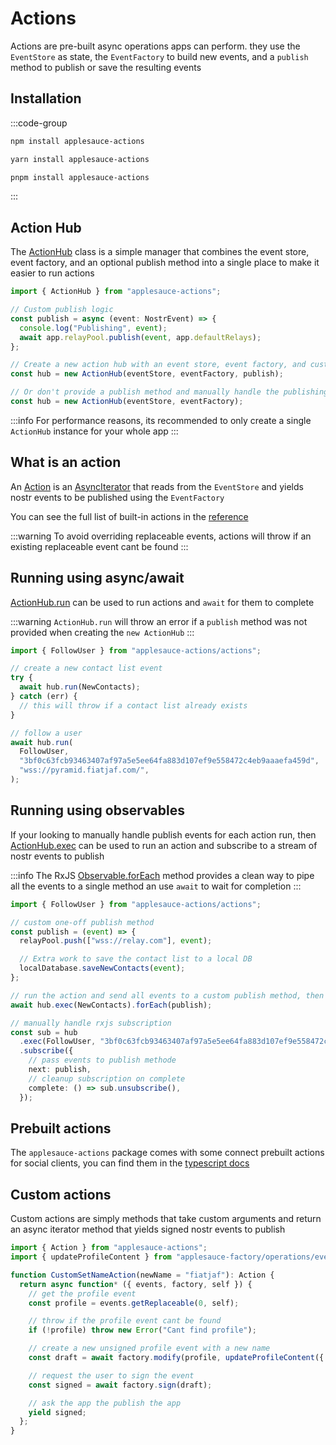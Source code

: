# Actions

Actions are pre-built async operations apps can perform. they use the `EventStore` as state, the `EventFactory` to build new events, and a `publish` method to publish or save the resulting events

## Installation

:::code-group

```sh [npm]
npm install applesauce-actions
```

```sh [yarn]
yarn install applesauce-actions
```

```sh [pnpm]
pnpm install applesauce-actions
```

:::

## Action Hub

The [ActionHub](https://hzrd149.github.io/applesauce/typedoc/classes/applesauce-actions.ActionHub.html) class is a simple manager that combines the event store, event factory, and an optional publish method into a single place to make it easier to run actions

```ts
import { ActionHub } from "applesauce-actions";

// Custom publish logic
const publish = async (event: NostrEvent) => {
  console.log("Publishing", event);
  await app.relayPool.publish(event, app.defaultRelays);
};

// Create a new action hub with an event store, event factory, and custom publish method
const hub = new ActionHub(eventStore, eventFactory, publish);

// Or don't provide a publish method and manually handle the publishing for each action
const hub = new ActionHub(eventStore, eventFactory);
```

:::info
For performance reasons, its recommended to only create a single `ActionHub` instance for your whole app
:::

## What is an action

An [Action](https://hzrd149.github.io/applesauce/typedoc/types/applesauce-actions.Action.html) is an [AsyncIterator](https://developer.mozilla.org/en-US/docs/Web/JavaScript/Reference/Global_Objects/AsyncIterator) that reads from the `EventStore` and yields nostr events to be published using the `EventFactory`

You can see the full list of built-in actions in the [reference](https://hzrd149.github.io/applesauce/typedoc/modules/applesauce-actions.Actions.html)

:::warning
To avoid overriding replaceable events, actions will throw if an existing replaceable event cant be found
:::

## Running using async/await

[ActionHub.run](https://hzrd149.github.io/applesauce/typedoc/classes/applesauce-actions.ActionHub.html#run) can be used to run actions and `await` for them to complete

:::warning
`ActionHub.run` will throw an error if a `publish` method was not provided when creating the `new ActionHub`
:::

```ts
import { FollowUser } from "applesauce-actions/actions";

// create a new contact list event
try {
  await hub.run(NewContacts);
} catch (err) {
  // this will throw if a contact list already exists
}

// follow a user
await hub.run(
  FollowUser,
  "3bf0c63fcb93463407af97a5e5ee64fa883d107ef9e558472c4eb9aaaefa459d",
  "wss://pyramid.fiatjaf.com/",
);
```

## Running using observables

If your looking to manually handle publish events for each action run, then [ActionHub.exec](https://hzrd149.github.io/applesauce/typedoc/classes/applesauce-actions.ActionHub.html#exec) can be used to run an action and subscribe to a stream of nostr events to publish

:::info
The RxJS [Observable.forEach](https://rxjs.dev/api/index/class/Observable#foreach) method provides a clean way to pipe all the events to a single method an use `await` to wait for completion
:::

```ts
import { FollowUser } from "applesauce-actions/actions";

// custom one-off publish method
const publish = (event) => {
  relayPool.push(["wss://relay.com"], event);

  // Extra work to save the contact list to a local DB
  localDatabase.saveNewContacts(event);
};

// run the action and send all events to a custom publish method, then wait for complete
await hub.exec(NewContacts).forEach(publish);

// manually handle rxjs subscription
const sub = hub
  .exec(FollowUser, "3bf0c63fcb93463407af97a5e5ee64fa883d107ef9e558472c4eb9aaaefa459d", "wss://pyramid.fiatjaf.com/")
  .subscribe({
    // pass events to publish methode
    next: publish,
    // cleanup subscription on complete
    complete: () => sub.unsubscribe(),
  });
```

## Prebuilt actions

The `applesauce-actions` package comes with some connect prebuilt actions for social clients, you can find them in the [typescript docs](https://hzrd149.github.io/applesauce/typedoc/modules/applesauce-actions.Actions.html)

## Custom actions

Custom actions are simply methods that take custom arguments and return an async iterator method that yields signed nostr events to publish

```ts
import { Action } from "applesauce-actions";
import { updateProfileContent } from "applesauce-factory/operations/event";

function CustomSetNameAction(newName = "fiatjaf"): Action {
  return async function* ({ events, factory, self }) {
    // get the profile event
    const profile = events.getReplaceable(0, self);

    // throw if the profile event cant be found
    if (!profile) throw new Error("Cant find profile");

    // create a new unsigned profile event with a new name
    const draft = await factory.modify(profile, updateProfileContent({ name: newName }));

    // request the user to sign the event
    const signed = await factory.sign(draft);

    // ask the app the publish the app
    yield signed;
  };
}
```
